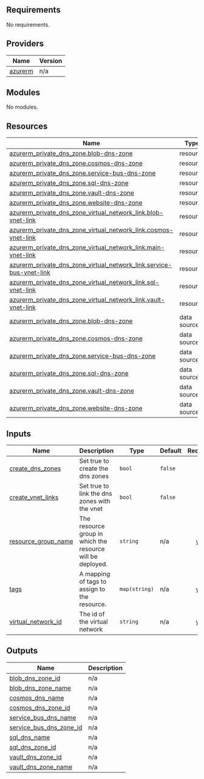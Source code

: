 <!-- BEGIN_TF_DOCS -->
## Requirements

No requirements.

## Providers

| Name | Version |
|------|---------|
| <a name="provider_azurerm"></a> [azurerm](#provider\_azurerm) | n/a |

## Modules

No modules.

## Resources

| Name | Type |
|------|------|
| [azurerm_private_dns_zone.blob-dns-zone](https://registry.terraform.io/providers/hashicorp/azurerm/latest/docs/resources/private_dns_zone) | resource |
| [azurerm_private_dns_zone.cosmos-dns-zone](https://registry.terraform.io/providers/hashicorp/azurerm/latest/docs/resources/private_dns_zone) | resource |
| [azurerm_private_dns_zone.service-bus-dns-zone](https://registry.terraform.io/providers/hashicorp/azurerm/latest/docs/resources/private_dns_zone) | resource |
| [azurerm_private_dns_zone.sql-dns-zone](https://registry.terraform.io/providers/hashicorp/azurerm/latest/docs/resources/private_dns_zone) | resource |
| [azurerm_private_dns_zone.vault-dns-zone](https://registry.terraform.io/providers/hashicorp/azurerm/latest/docs/resources/private_dns_zone) | resource |
| [azurerm_private_dns_zone.website-dns-zone](https://registry.terraform.io/providers/hashicorp/azurerm/latest/docs/resources/private_dns_zone) | resource |
| [azurerm_private_dns_zone_virtual_network_link.blob-vnet-link](https://registry.terraform.io/providers/hashicorp/azurerm/latest/docs/resources/private_dns_zone_virtual_network_link) | resource |
| [azurerm_private_dns_zone_virtual_network_link.cosmos-vnet-link](https://registry.terraform.io/providers/hashicorp/azurerm/latest/docs/resources/private_dns_zone_virtual_network_link) | resource |
| [azurerm_private_dns_zone_virtual_network_link.main-vnet-link](https://registry.terraform.io/providers/hashicorp/azurerm/latest/docs/resources/private_dns_zone_virtual_network_link) | resource |
| [azurerm_private_dns_zone_virtual_network_link.service-bus-vnet-link](https://registry.terraform.io/providers/hashicorp/azurerm/latest/docs/resources/private_dns_zone_virtual_network_link) | resource |
| [azurerm_private_dns_zone_virtual_network_link.sql-vnet-link](https://registry.terraform.io/providers/hashicorp/azurerm/latest/docs/resources/private_dns_zone_virtual_network_link) | resource |
| [azurerm_private_dns_zone_virtual_network_link.vault-vnet-link](https://registry.terraform.io/providers/hashicorp/azurerm/latest/docs/resources/private_dns_zone_virtual_network_link) | resource |
| [azurerm_private_dns_zone.blob-dns-zone](https://registry.terraform.io/providers/hashicorp/azurerm/latest/docs/data-sources/private_dns_zone) | data source |
| [azurerm_private_dns_zone.cosmos-dns-zone](https://registry.terraform.io/providers/hashicorp/azurerm/latest/docs/data-sources/private_dns_zone) | data source |
| [azurerm_private_dns_zone.service-bus-dns-zone](https://registry.terraform.io/providers/hashicorp/azurerm/latest/docs/data-sources/private_dns_zone) | data source |
| [azurerm_private_dns_zone.sql-dns-zone](https://registry.terraform.io/providers/hashicorp/azurerm/latest/docs/data-sources/private_dns_zone) | data source |
| [azurerm_private_dns_zone.vault-dns-zone](https://registry.terraform.io/providers/hashicorp/azurerm/latest/docs/data-sources/private_dns_zone) | data source |
| [azurerm_private_dns_zone.website-dns-zone](https://registry.terraform.io/providers/hashicorp/azurerm/latest/docs/data-sources/private_dns_zone) | data source |

## Inputs

| Name | Description | Type | Default | Required |
|------|-------------|------|---------|:--------:|
| <a name="input_create_dns_zones"></a> [create\_dns\_zones](#input\_create\_dns\_zones) | Set true to create the dns zones | `bool` | `false` | no |
| <a name="input_create_vnet_links"></a> [create\_vnet\_links](#input\_create\_vnet\_links) | Set true to link the dns zones with the vnet | `bool` | `false` | no |
| <a name="input_resource_group_name"></a> [resource\_group\_name](#input\_resource\_group\_name) | The resource group in which the resource will be deployed. | `string` | n/a | yes |
| <a name="input_tags"></a> [tags](#input\_tags) | A mapping of tags to assign to the resource. | `map(string)` | n/a | yes |
| <a name="input_virtual_network_id"></a> [virtual\_network\_id](#input\_virtual\_network\_id) | The id of the virtual network | `string` | n/a | yes |

## Outputs

| Name | Description |
|------|-------------|
| <a name="output_blob_dns_zone_id"></a> [blob\_dns\_zone\_id](#output\_blob\_dns\_zone\_id) | n/a |
| <a name="output_blob_dns_zone_name"></a> [blob\_dns\_zone\_name](#output\_blob\_dns\_zone\_name) | n/a |
| <a name="output_cosmos_dns_name"></a> [cosmos\_dns\_name](#output\_cosmos\_dns\_name) | n/a |
| <a name="output_cosmos_dns_zone_id"></a> [cosmos\_dns\_zone\_id](#output\_cosmos\_dns\_zone\_id) | n/a |
| <a name="output_service_bus_dns_name"></a> [service\_bus\_dns\_name](#output\_service\_bus\_dns\_name) | n/a |
| <a name="output_service_bus_dns_zone_id"></a> [service\_bus\_dns\_zone\_id](#output\_service\_bus\_dns\_zone\_id) | n/a |
| <a name="output_sql_dns_name"></a> [sql\_dns\_name](#output\_sql\_dns\_name) | n/a |
| <a name="output_sql_dns_zone_id"></a> [sql\_dns\_zone\_id](#output\_sql\_dns\_zone\_id) | n/a |
| <a name="output_vault_dns_zone_id"></a> [vault\_dns\_zone\_id](#output\_vault\_dns\_zone\_id) | n/a |
| <a name="output_vault_dns_zone_name"></a> [vault\_dns\_zone\_name](#output\_vault\_dns\_zone\_name) | n/a |
<!-- END_TF_DOCS -->